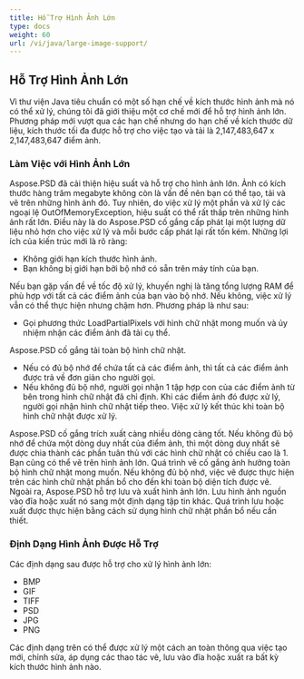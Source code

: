 ```yaml
---
title: Hỗ Trợ Hình Ảnh Lớn
type: docs
weight: 60
url: /vi/java/large-image-support/
---
```


## **Hỗ Trợ Hình Ảnh Lớn**
Vì thư viện Java tiêu chuẩn có một số hạn chế về kích thước hình ảnh mà nó có thể xử lý, chúng tôi đã giới thiệu một cơ chế mới để hỗ trợ hình ảnh lớn. Phương pháp mới vượt qua các hạn chế nhưng do hạn chế về kích thước dữ liệu, kích thước tối đa được hỗ trợ cho việc tạo và tải là 2,147,483,647 x 2,147,483,647 điểm ảnh.
### **Làm Việc với Hình Ảnh Lớn**
Aspose.PSD đã cải thiện hiệu suất và hỗ trợ cho hình ảnh lớn. Ảnh có kích thước hàng trăm megabyte không còn là vấn đề nên bạn có thể tạo, tải và vẽ trên những hình ảnh đó. Tuy nhiên, do việc xử lý một phần và xử lý các ngoại lệ OutOfMemoryException, hiệu suất có thể rất thấp trên những hình ảnh rất lớn. Điều này là do Aspose.PSD cố gắng cấp phát lại một lượng dữ liệu nhỏ hơn cho việc xử lý và mỗi bước cấp phát lại rất tốn kém. Những lợi ích của kiến trúc mới là rõ ràng:

- Không giới hạn kích thước hình ảnh.
- Bạn không bị giới hạn bởi bộ nhớ có sẵn trên máy tính của bạn.

Nếu bạn gặp vấn đề về tốc độ xử lý, khuyến nghị là tăng tổng lượng RAM để phù hợp với tất cả các điểm ảnh của bạn vào bộ nhớ. Nếu không, việc xử lý vẫn có thể thực hiện nhưng chậm hơn. Phương pháp là như sau:

- Gọi phương thức LoadPartialPixels với hình chữ nhật mong muốn và ủy nhiệm nhận các điểm ảnh đã tải cụ thể.

Aspose.PSD cố gắng tải toàn bộ hình chữ nhật.

- Nếu có đủ bộ nhớ để chứa tất cả các điểm ảnh, thì tất cả các điểm ảnh được trả về đơn giản cho người gọi.
- Nếu không đủ bộ nhớ, người gọi nhận 1 tập hợp con của các điểm ảnh từ bên trong hình chữ nhật đã chỉ định. Khi các điểm ảnh đó được xử lý, người gọi nhận hình chữ nhật tiếp theo. Việc xử lý kết thúc khi toàn bộ hình chữ nhật được xử lý.

Aspose.PSD cố gắng trích xuất càng nhiều dòng càng tốt. Nếu không đủ bộ nhớ để chứa một dòng duy nhất của điểm ảnh, thì một dòng duy nhất sẽ được chia thành các phần tuân thủ với các hình chữ nhật có chiều cao là 1. Bạn cũng có thể vẽ trên hình ảnh lớn. Quá trình vẽ cố gắng ảnh hưởng toàn bộ hình chữ nhật mong muốn. Nếu không đủ bộ nhớ, việc vẽ được thực hiện trên các hình chữ nhật phần bổ cho đến khi toàn bộ diện tích được vẽ. Ngoài ra, Aspose.PSD hỗ trợ lưu và xuất hình ảnh lớn. Lưu hình ảnh nguồn vào đĩa hoặc xuất nó sang một định dạng tập tin khác. Quá trình lưu hoặc xuất được thực hiện bằng cách sử dụng hình chữ nhật phần bổ nếu cần thiết. 
### **Định Dạng Hình Ảnh Được Hỗ Trợ**
Các định dạng sau được hỗ trợ cho xử lý hình ảnh lớn:

- BMP
- GIF
- TIFF
- PSD
- JPG
- PNG

Các định dạng trên có thể được xử lý một cách an toàn thông qua việc tạo mới, chỉnh sửa, áp dụng các thao tác vẽ, lưu vào đĩa hoặc xuất ra bất kỳ kích thước hình ảnh nào.
